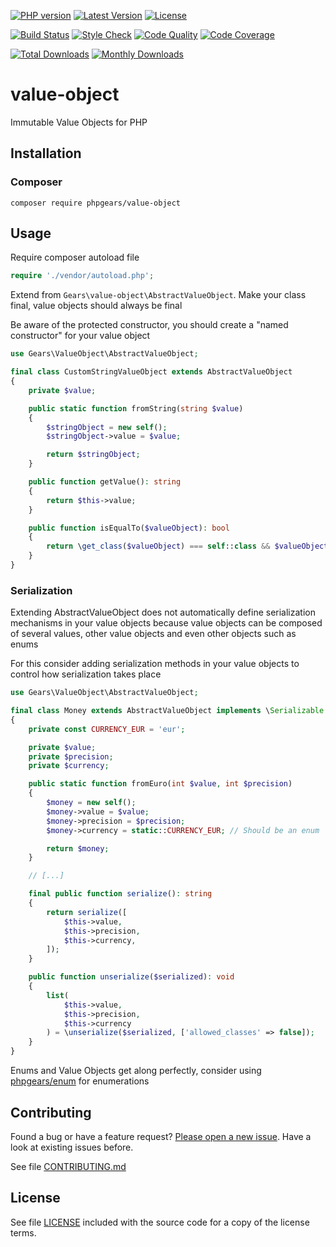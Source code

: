 [![PHP version](https://img.shields.io/badge/PHP-%3E%3D7.1-8892BF.svg?style=flat-square)](http://php.net)
[![Latest Version](https://img.shields.io/packagist/v/phpgears/value-object.svg?style=flat-square)](https://packagist.org/packages/phpgears/value-object)
[![License](https://img.shields.io/github/license/phpgears/value-object.svg?style=flat-square)](https://github.com/phpgears/value-object/blob/master/LICENSE)

[![Build Status](https://img.shields.io/travis/phpgears/value-object.svg?style=flat-square)](https://travis-ci.org/phpgears/value-object)
[![Style Check](https://styleci.io/repos/149037500/shield)](https://styleci.io/repos/149037500)
[![Code Quality](https://img.shields.io/scrutinizer/g/phpgears/value-object.svg?style=flat-square)](https://scrutinizer-ci.com/g/phpgears/value-object)
[![Code Coverage](https://img.shields.io/coveralls/phpgears/value-object.svg?style=flat-square)](https://coveralls.io/github/phpgears/value-object)

[![Total Downloads](https://img.shields.io/packagist/dt/phpgears/value-object.svg?style=flat-square)](https://packagist.org/packages/phpgears/value-object/stats)
[![Monthly Downloads](https://img.shields.io/packagist/dm/phpgears/value-object.svg?style=flat-square)](https://packagist.org/packages/phpgears/value-object/stats)

# value-object

Immutable Value Objects for PHP

## Installation

### Composer

```
composer require phpgears/value-object
```

## Usage

Require composer autoload file

```php
require './vendor/autoload.php';
```

Extend from `Gears\value-object\AbstractValueObject`. Make your class final, value objects should always be final

Be aware of the protected constructor, you should create a "named constructor" for your value object

```php
use Gears\ValueObject\AbstractValueObject;

final class CustomStringValueObject extends AbstractValueObject
{
    private $value;

    public static function fromString(string $value)
    {
        $stringObject = new self();
        $stringObject->value = $value;

        return $stringObject;
    }

    public function getValue(): string
    {
        return $this->value;
    }

    public function isEqualTo($valueObject): bool
    {
        return \get_class($valueObject) === self::class && $valueObject->getValue() === $this->value;
    }
}
```

### Serialization

Extending AbstractValueObject does not automatically define serialization mechanisms in your value objects because value objects can be composed of several values, other value objects and even other objects such as enums

For this consider adding serialization methods in your value objects to control how serialization takes place

```php
use Gears\ValueObject\AbstractValueObject;

final class Money extends AbstractValueObject implements \Serializable
{
    private const CURRENCY_EUR = 'eur';

    private $value;
    private $precision;
    private $currency;

    public static function fromEuro(int $value, int $precision)
    {
        $money = new self();
        $money->value = $value;
        $money->precision = $precision;
        $money->currency = static::CURRENCY_EUR; // Should be an enum

        return $money;
    }

    // [...]

    final public function serialize(): string
    {
        return serialize([
            $this->value,
            $this->precision,
            $this->currency,
        ]);
    }

    public function unserialize($serialized): void 
    {
        list(
            $this->value,
            $this->precision,
            $this->currency
        ) = \unserialize($serialized, ['allowed_classes' => false]);
    }
}
```

Enums and Value Objects get along perfectly, consider using [phpgears/enum](https://github.com/phpgears/enum) for enumerations

## Contributing

Found a bug or have a feature request? [Please open a new issue](https://github.com/phpgears/value-object/issues). Have a look at existing issues before.

See file [CONTRIBUTING.md](https://github.com/phpgears/value-object/blob/master/CONTRIBUTING.md)

## License

See file [LICENSE](https://github.com/phpgears/value-object/blob/master/LICENSE) included with the source code for a copy of the license terms.
